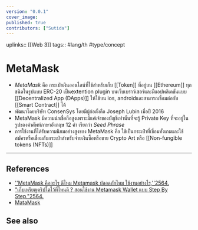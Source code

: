 ```yaml
---
version: "0.0.1"
cover_image:
published: true
contributors: ["Sutida"]
---
```

uplinks:: [[Web 3]]
tags:: #lang/th #type/concept

# MetaMask
- *MetaMask* คือ กระเป๋าเงินออนไลน์ที่ใช้สำหรับเก็บ [[Token]] ที่อยู่บน [[Ethereum]] ทุกชนิดในรูปแบบ ERC-20 เป็นextention plugin บนเว็บเบราว์เซอร์และมีแอปพลิเคชันแบบ [[Decentralized App (DApps)]] ให้ใช้บน ios, androidและสามารถเชื่อมต่อกับ [[Smart Contract]] ได้
- พัฒนาโดยบริษัท ConsenSys โดยมีผู้ก่อตั้งคือ Joseph Lubin เมื่อปี 2016
- MetaMask มีความน่าเชื่อถือสูงเพราะมีแค่เจ้าของบัญชีเท่านั้นที่จะรู้ Private Key ที่จะอยู่ในรูปของคำศัพท์ภาษาอังกฤษ 12 คำ เรียกว่า *Seed Phrase*
-  การใช้งานที่ได้รับความนิยมอย่างสูงของ MetaMask คือ ใช้เป็นกระเป๋าที่เชื่อมทั้งเกมและใช้สมัครหรือเชื่อมกับกระเป๋าสำหรับจ่ายเงินซื้อหรือขาย Crypto Art หรือ [[Non-fungible tokens (NFTs)]]

---
## References
- [''MetaMask คืออะไร ดีไหม Metamask ปลอดภัยไหม ใช้งานอย่างไร,''2564.](https://www.forexduck.com/metamask-is/)
- ["เก็บเหรียญคริปโตไว้ที่ไหนดี ? สอนใช้งาน Metamask Wallet แบบ Step By Step,"2564.](https://sputnikth.com/index.php/2021/07/25/how-to-use-metamask-wallet/)
- [MataMask](https://chrome.google.com/webstore/detail/metamask/nkbihfbeogaeaoehlefnkodbefgpgknn)

## See also



